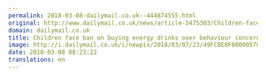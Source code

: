 ```yaml
---
permalink: 2018-03-08-dailymail.co.uk--444874555.html
original: http://www.dailymail.co.uk/news/article-5475303/Children-face-ban-buying-energy-drinks-behaviour-concerns.html?ITO=1490&ns_mchannel=rss&ns_campaign=1490
domain: dailymail.co.uk
title: Children face ban on buying energy drinks over behaviour concerns
image: http://i.dailymail.co.uk/i/newpix/2018/03/07/23/49FCBE0F00000578-0-image-a-9_1520466697647.jpg
date: 2018-03-08 08:23:22
translations: en
---
```


